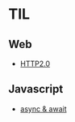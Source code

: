 # TIL


## Web
 - [HTTP2.0](./Web/HTTP2.0.md)
## Javascript
 - [async & await](./javascript/AsyncAwait.md)
 
